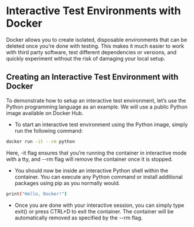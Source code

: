 # Interactive Test Environments with Docker

Docker allows you to create isolated, disposable environments that can be deleted once you’re done with testing. This makes it much easier to work with third party software, test different dependencies or versions, and quickly experiment without the risk of damaging your local setup.

## Creating an Interactive Test Environment with Docker

To demonstrate how to setup an interactive test environment, let’s use the Python programming language as an example. We will use a public Python image available on Docker Hub.

- To start an interactive test environment using the Python image, simply run the following command:

```bash
docker run -it --rm python
```

Here, -it flag ensures that you’re running the container in interactive mode with a tty, and --rm flag will remove the container once it is stopped.

- You should now be inside an interactive Python shell within the container. You can execute any Python command or install additional packages using pip as you normally would.

```bash
print("Hello, Docker!")
```

- Once you are done with your interactive session, you can simply type exit() or press CTRL+D to exit the container. The container will be automatically removed as specified by the --rm flag.
